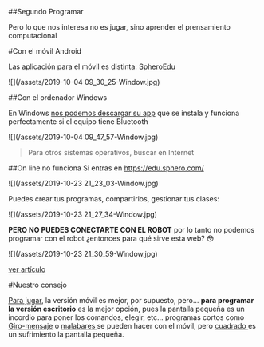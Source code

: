 ##Segundo Programar

Pero lo que nos interesa no es jugar, sino aprender el prensamiento computacional

#Con el móvil Android

Las aplicación para el móvil es distinta: [SpheroEdu](https://play.google.com/store/apps/details?id=com.sphero.sprk&hl=es)

![](/assets/2019-10-04 09_30_25-Window.jpg)

##Con el ordenador Windows

En Windows [nos podemos descargar su app](https://www.microsoft.com/es-es/p/sphero-edu/9n2796r62xlz?activetab=pivot:overviewtab) que se instala y funciona perfectamente si el equipo tiene Bluetooth

![](/assets/2019-10-04 09_47_57-Window.jpg)

>Para otros sistemas operativos, buscar en Internet

##On line no funciona
Si entras en https://edu.sphero.com/ 

![](/assets/2019-10-23 21_23_03-Window.jpg)

Puedes crear tus programas, compartirlos, gestionar tus clases:

![](/assets/2019-10-23 21_27_34-Window.jpg)

**PERO NO PUEDES CONECTARTE CON EL ROBOT** por lo tanto no podemos programar con el robot ¿entonces para qué sirve esta web? 😳

![](/assets/2019-10-23 21_30_59-Window.jpg)

[ver artículo](https://support.sphero.com/article/3tzmrkc6lx-edu)

#Nuestro consejo

[Para jugar](/primer-contacto.md), la versión móvil es mejor, por supuesto, pero... **para programar la versión escritorio** es la mejor opción, pues la pantalla pequeña es un incordio para poner los comandos, elegir, etc... programas cortos como [Giro-mensaje](/giro-mensaje.md) o [malabares ](/malabares.md)se pueden hacer con el móvil, pero [cuadrado ](/cuadrado.md)es un sufrimiento la pantalla pequeña.

